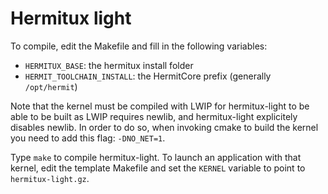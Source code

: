# Hermitux light

To compile, edit the Makefile and fill in the following variables:
  - `HERMITUX_BASE`: the hermitux install folder
  - `HERMIT_TOOLCHAIN_INSTALL`: the HermitCore prefix (generally `/opt/hermit`)

Note that the kernel must be compiled with LWIP for hermitux-light to be able 
to be built as LWIP requires newlib, and hermitux-light explicitely disables
newlib. In order to do so, when invoking cmake to build the kernel you need
to add this flag: `-DNO_NET=1`.

Type `make` to compile hermitux-light. To launch an application with that 
kernel, edit the template Makefile and set the `KERNEL` variable to point to
`hermitux-light.gz`.
